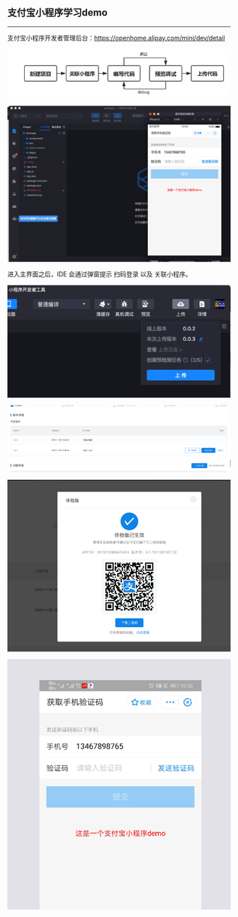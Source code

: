 ## 支付宝小程序学习demo

---
支付宝小程序开发者管理后台：https://openhome.alipay.com/mini/dev/detail

![](./doc/1.png)

![](./doc/2.png)

进入主界面之后，IDE 会通过弹窗提示 扫码登录 以及 关联小程序。


![](./doc/3.png)

![](./doc/4.png)

![](./doc/6.png)

![](./doc/7.png)


